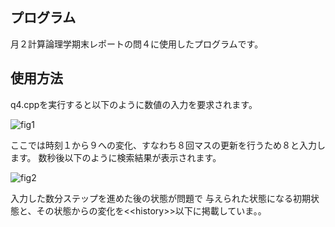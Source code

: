 ## プログラム
月２計算論理学期末レポートの問４に使用したプログラムです。
## 使用方法
q4.cppを実行すると以下のように数値の入力を要求されます。

![fig1](https://github.com/zenon-paul/Computational_Logic_final_report/issues/1#issue-2810769651)

ここでは時刻１から９への変化、すなわち８回マスの更新を行うため８と入力します。
数秒後以下のように検索結果が表示されます。

![fig2](https://github.com/zenon-paul/Computational_Logic_final_report/issues/2#issue-2810769888)

入力した数分ステップを進めた後の状態が問題で
与えられた状態になる初期状態と、その状態からの変化を\<\<history\>\>以下に掲載していま。。
